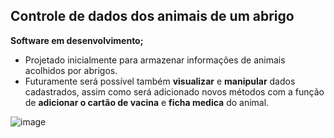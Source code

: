 ## Controle de dados dos animais de um abrigo
__Software em desenvolvimento;__
* Projetado inicialmente para armazenar informações de animais acolhidos por abrigos. 
* Futuramente será possível também **visualizar** e **manipular** dados cadastrados, assim como será adicionado novos métodos com a função de **adicionar o cartão de vacina** e **ficha medica** do animal. 

![image](https://user-images.githubusercontent.com/51184806/125326107-0d7dca80-e318-11eb-9e9e-65d2eafd1550.png)
